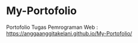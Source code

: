 # My-Portofolio
Portofolio Tugas Pemrograman Web : https://anggaanggitakelani.github.io/My-Portofolio/
